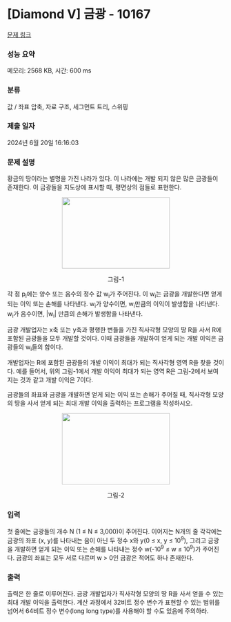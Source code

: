 # [Diamond V] 금광 - 10167 

[문제 링크](https://www.acmicpc.net/problem/10167) 

### 성능 요약

메모리: 2568 KB, 시간: 600 ms

### 분류

값 / 좌표 압축, 자료 구조, 세그먼트 트리, 스위핑

### 제출 일자

2024년 6월 20일 16:16:03

### 문제 설명

<p>황금의 땅이라는 별명을 가진 나라가 있다. 이 나라에는 개발 되지 않은 많은 금광들이 존재한다. 이 금광들을 지도상에 표시할 때, 평면상의 점들로 표현한다. </p>

<p style="text-align: center;"><img alt="" src="https://upload.acmicpc.net/c94a9ed0-f79e-4fef-8873-47dfce1d88bd/-/preview/" style="width: 250px; height: 165px;"></p>

<p style="text-align: center;">그림-1</p>

<p>각 점 p<sub>i</sub>에는 양수 또는 음수의 정수 값 w<sub>i</sub>가 주어진다. 이 w<sub>i</sub>는 금광을 개발한다면 얻게 되는 이익 또는 손해를 나타낸다. w<sub>i</sub>가 양수이면, w<sub>i</sub>만큼의 이익이 발생함을 나타낸다. w<sub>i</sub>가 음수이면, |w<sub>i</sub>| 만큼의 손해가 발생함을 나타낸다. </p>

<p>금광 개발업자는 x축 또는 y축과 평행한 변들을 가진 직사각형 모양의 땅 R을 사서 R에 포함된 금광들을 모두 개발할 것이다. 이때 금광들을 개발하여 얻게 되는 개발 이익은 금광들의 w<sub>i</sub>들의 합이다. </p>

<p>개발업자는 R에 포함된 금광들의 개발 이익이 최대가 되는 직사각형 영역 R을 찾을 것이다. 예를 들어서, 위의 그림-1에서 개발 이익이 최대가 되는 영역 R은 그림-2에서 보여 지는 것과 같고 개발 이익은 7이다. </p>

<p>금광들의 좌표와 금광을 개발하면 얻게 되는 이익 또는 손해가 주어질 때, 직사각형 모양의 땅을 사서 얻게 되는 최대 개발 이익을 출력하는 프로그램을 작성하시오.</p>

<p style="text-align: center;"><img alt="" src="https://upload.acmicpc.net/dbc65c4c-888e-4c98-9716-2267098ce480/-/preview/" style="width: 250px; height: 165px;"></p>

<p style="text-align: center;">그림-2</p>

### 입력 

 <p>첫 줄에는 금광들의 개수 N (1 ≤ N ≤ 3,000)이 주어진다. 이어지는 N개의 줄 각각에는 금광의 좌표 (x, y)를 나타내는 음이 아닌 두 정수 x와 y(0 ≤ x, y ≤ 10<sup>9</sup>), 그리고 금광을 개발하면 얻게 되는 이익 또는 손해를 나타내는 정수 w(-10<sup>9</sup> ≤ w ≤ 10<sup>9</sup>)가 주어진다. 금광의 좌표는 모두 서로 다르며 w > 0인 금광은 적어도 하나 존재한다.</p>

### 출력 

 <p>출력은 한 줄로 이루어진다. 금광 개발업자가 직사각형 모양의 땅 R을 사서 얻을 수 있는 최대 개발 이익을 출력한다. 계산 과정에서 32비트 정수 변수가 표현할 수 있는 범위를 넘어서 64비트 정수 변수(long long type)를 사용해야 할 수도 있음에 주의하라.</p>

